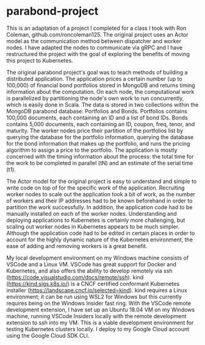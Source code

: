 # parabond-project

This is an adaptation of a project I completed for a class I took with Ron Coleman, github.com/roncoleman125. The original project uses
an Actor model as the communication method between dispatcher and worker nodes. I have adapted the nodes to communicate via gRPC and
I have restructured the project with the goal of exploring the benefits of moving this project to Kubernetes. 

The original parabond project's goal was to teach methods of building a distributed application. The application prices a certain
number (up to 100,000) of financial bond portfolios stored in MongoDB and returns timing information about the computation. On each node,
the computational work is parallelized by partitioning the node's own work to run concurrently, which is easily done in Scala. The 
data is stored in two collections within the MongoDB parabond database: Portfolios and Bonds. Portfolios contains 100,000 documents, each 
containing an ID and a list of bond IDs. Bonds contains 5,000 documents, each containing an ID, coupon, freq, tenor, and maturity. The
worker nodes price their partition of the portfolios list by querying the database for the portfolio information, querying the database
for the bond information that makes up the portfolio, and runs the pricing algorithm to assign a price to the portfolio. The application is mostly concerned with the timing information about the process: the total time for the work to be completed in parallel (tN) and an estimate of the serial time (t1). 

The Actor model for the original project is easy to understand and simple to write code on top of for the specific work of the 
application. Recruiting worker nodes to scale out the application took a bit of work, as the number of workers and their IP addresses
had to be known beforehand in order to partition the work successfully. In addition, the application code had to be manually installed
on each of the worker nodes. Understanding and deploying applications to Kubernetes is certainly more challenging, but scaling out
worker nodes in Kubernetes appears to be much simpler. Although the application code had to be edited in certain places in order to
account for the highly dynamic nature of the Kubernetes environment, the ease of adding and removing workers is a great benefit. 

My local development environment on my Windows machine consists of VSCode and a Linux VM. VSCode has great support for Docker and Kubernetes, and also offers the ability to develop remotely via ssh (https://code.visualstudio.com/docs/remote/ssh). kind (https://kind.sigs.k8s.io/) is a CNCF certified conformant Kubernetes installer (https://landscape.cncf.io/selected=kind). kind requires a Linux environment; it can be run using WSL2 for Windows but this currently requires being on the Windows Insider fast ring. With the VSCode remote development extension, I have set up an Ubuntu 18.04 VM on my Windows machine, running VSCode Insiders locally with the remote development extension to ssh into my VM. This is a viable development environment for testing Kubernetes clusters locally.
I deploy to my Google Cloud account using the Google Cloud SDK CLI. 
